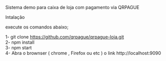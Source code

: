 Sistema demo para caixa de loja com pagamento via QRPAGUE



Intalação 

execute os comandos abaixo;

1- git clone https://github.com/qrpague/qrpague-loja.git  <br>
2- npm install <br>
3- npm start <br>
4- Abra o brownser ( chrome , Firefox ou etc )  o link http://localhost:9090 <br>
 
